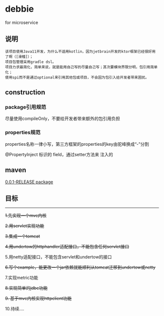 # debbie
for microservice

## 说明
    该项目使用Java11开发，为什么不适用kotlin，因为jetbrain开发的ktor框架已经很好用了啊（[滑稽]）；
    项目包管理采用gradle dsl。
    项目力求最简化，简单来说，就是能用自己写的尽量自己写；其次要模块界限分明，包引用简单化；
    使用spi而不是通过optional来引用其他包或项目，不会因为包引入给开发者带来困扰。

## construction

### package引用规范
尽量使用compileOnly，不要给开发者带来额外的包引用负担

### properties规范
properties名称一律小写，第三方框架的properties的key由驼峰换成“-”分割

@PropertyInject 标识的 field，通过setter方法来 注入的

## maven
[0.0.1-RELEASE package](./versions/0.0.1-RELEASE.md)

## 目标
--------
~~1.先实现一个mvc内核~~

~~2.用servlet实现功能~~

~~3.集成一个tomcat~~

~~4.用undertow的httphandler适配接口，不能包含任何servlet接口~~

5.用netty适配接口，不能包含servlet和undertow的接口

~~6.写个example，能更改一个jar依赖就能顺利从tomcat迁移到undertow或netty~~

7.实现metric功能

~~8.实现简单的jdbc功能~~

~~9. 基于mvc内核实现httpclient功能~~

10.待续....
